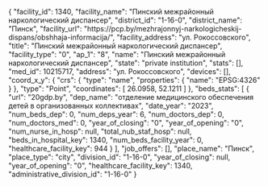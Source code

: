 {
    "facility_id": 1340,
    "facility_name": "Пинский межрайонный наркологический диспансер",
    "district_id": "1-16-0",
    "district_name": "Пинск",
    "facility_url": "https:\/\/pcp.by\/mezhrajonnyj-narkologicheskij-dispans\/obshhaja-informacija\/",
    "facility_address": "ул. Рокоссовского",
    "title": "Пинский межрайонный наркологический диспансер",
    "facility_type": "0",
    "ap_1": "8",
    "name": "Пинский межрайонный наркологический диспансер",
    "state": "private institution",
    "stats": [],
    "med_id": 10215717,
    "address": "ул. Рокоссовского",
    "devices": [],
    "coord_x_y": {
        "crs": {
            "type": "name",
            "properties": {
                "name": "EPSG:4326"
            }
        },
        "type": "Point",
        "coordinates": [
            26.0958,
            52.1211
        ]
    },
    "beds_stats": [
        {
            "url": "20gdp.by",
            "dep_name": "отделение медицинского обеспечения детей в организованных коллективах",
            "date_year": "2023",
            "num_beds_dep": 0,
            "num_deps_year": 6,
            "num_doctors_dep": 0,
            "num_doctors_med": 0,
            "year_of_closing": "0",
            "year_of_opening": "0",
            "num_nurse_in_hosp": null,
            "total_nub_staf_hosp": null,
            "beds_in_hospital_key": 1340,
            "num_beds_facility_year": 0,
            "healthcare_facility_key": 944
        }
    ],
    "job_offers": [],
    "place_name": "Пинск",
    "place_type": "city",
    "division_id": "1-16-0",
    "year_of_closing": null,
    "year_of_opening": "0",
    "healthcare_facility_key": 1340,
    "administrative_division_id": "1-16-0"
}